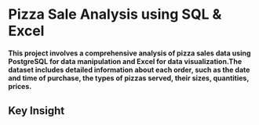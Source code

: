# Pizza Sale Analysis using SQL & Excel
#### This project involves a comprehensive analysis of pizza sales data using PostgreSQL for data manipulation and Excel for data visualization.The dataset includes detailed information about each order, such as the date and time of purchase, the types of pizzas served, their sizes, quantities, prices.
## Key Insight




